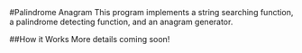 <snippet>
#Palindrome Anagram
This program implements a string searching function, a palindrome detecting function, and an anagram generator.

##How it Works
More details coming soon!
</snippet>
